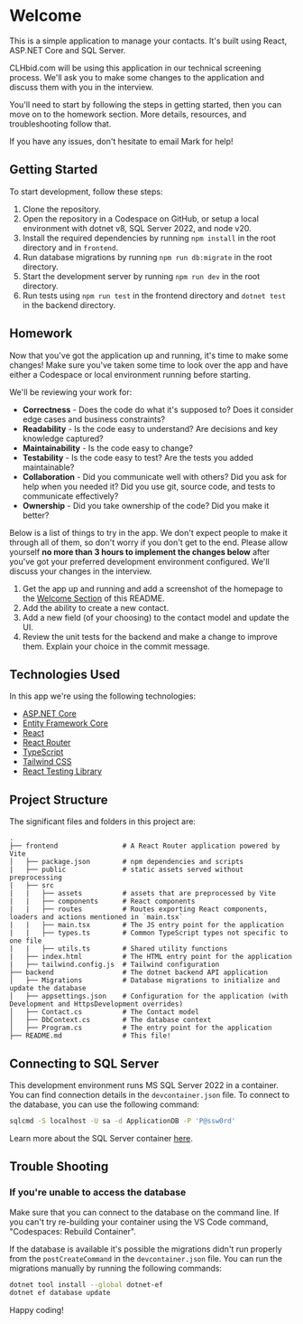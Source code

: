 # Welcome

This is a simple application to manage your contacts. It's built using React, ASP.NET Core and SQL Server.

CLHbid.com will be using this application in our technical screening process. We'll ask you to make some changes to the
application and discuss them with you in the interview.

You'll need to start by following the steps in getting started, then you can move on to the homework section. More details, resources, and troubleshooting follow that.

If you have any issues, don't hesitate to email Mark for help!

## Getting Started

To start development, follow these steps:

1. Clone the repository.
2. Open the repository in a Codespace on GitHub, or setup a local environment with dotnet v8, SQL Server 2022, and node v20.
3. Install the required dependencies by running `npm install` in the root directory and in `frontend`.
4. Run database migrations by running `npm run db:migrate` in the root directory.
5. Start the development server by running `npm run dev` in the root directory.
6. Run tests using `npm run test` in the frontend directory and `dotnet test` in the backend directory.

## Homework

Now that you've got the application up and running, it's time to make some changes! Make sure you've taken some time to
look over the app and have either a Codespace or local environment running before starting.

We'll be reviewing your work for:

- **Correctness** - Does the code do what it's supposed to? Does it consider edge cases and business constraints?
- **Readability** - Is the code easy to understand? Are decisions and key knowledge captured?
- **Maintainability** - Is the code easy to change?
- **Testability** - Is the code easy to test? Are the tests you added maintainable?
- **Collaboration** - Did you communicate well with others? Did you ask for help when you needed it? Did you use git, source code, and tests to communicate effectively?
- **Ownership** - Did you take ownership of the code? Did you make it better?

Below is a list of things to try in the app. We don't expect people to make it through all of them, so don't worry if
you don't get to the end. Please allow yourself **no more than 3 hours to implement the changes below** after you've got
your preferred development environment configured. We'll discuss your changes in the interview.

1. Get the app up and running and add a screenshot of the homepage to the [Welcome Section](#welcome) of this README.
2. Add the ability to create a new contact.
3. Add a new field (of your choosing) to the contact model and update the UI.
4. Review the unit tests for the backend and make a change to improve them. Explain your choice in the commit message.

## Technologies Used

In this app we're using the following technologies:

- [ASP.NET Core](https://learn.microsoft.com/en-us/aspnet/core/?view=aspnetcore-8.0)
- [Entity Framework Core](https://docs.microsoft.com/en-us/ef/core/)
- [React](https://reactjs.org/)
- [React Router](https://reactrouter.com/)
- [TypeScript](https://www.typescriptlang.org/)
- [Tailwind CSS](https://tailwindcss.com/)
- [React Testing Library](https://testing-library.com/docs/react-testing-library/intro/)

## Project Structure

The significant files and folders in this project are:

```
.
├── frontend                # A React Router application powered by Vite
│   ├── package.json        # npm dependencies and scripts
|   ├── public              # static assets served without preprocessing
|   ├── src
|   |   ├── assets          # assets that are preprocessed by Vite
|   |   ├── components      # React components
|   |   ├── routes          # Routes exporting React components, loaders and actions mentioned in `main.tsx`
|   |   ├── main.tsx        # The JS entry point for the application
|   |   ├── types.ts        # Common TypeScript types not specific to one file
|   |   ├── utils.ts        # Shared utility functions
|   ├── index.html          # The HTML entry point for the application
|   ├── tailwind.config.js  # Tailwind configuration
├── backend                 # The dotnet backend API application
│   ├── Migrations          # Database migrations to initialize and update the database
│   ├── appsettings.json    # Configuration for the application (with Development and HttpsDevelopment overrides)
│   ├── Contact.cs          # The Contact model
│   ├── DbContext.cs        # The database context
│   ├── Program.cs          # The entry point for the application
├── README.md               # This file!
```

## Connecting to SQL Server

This development environment runs MS SQL Server 2022 in a container. You can find connection details in the `devcontainer.json` file. To connect to the database, you can use the following command:

```bash
sqlcmd -S localhost -U sa -d ApplicationDB -P 'P@ssw0rd'
```

Learn more about the SQL Server container [here](https://learn.microsoft.com/en-us/sql/linux/quickstart-install-connect-ubuntu?view=sql-server-ver16&tabs=ubuntu2204#connect-locally).

## Trouble Shooting

### If you're unable to access the database
Make sure that you can connect to the database on the command line. If you can't try re-building your container using the VS Code command, "Codespaces: Rebuild Container".

If the database is available it's possible the migrations didn't run properly from the `postCreateCommand` in the `devcontainer.json` file. You can run the migrations manually by running the following commands:

```bash
dotnet tool install --global dotnet-ef
dotnet ef database update
```

Happy coding!
